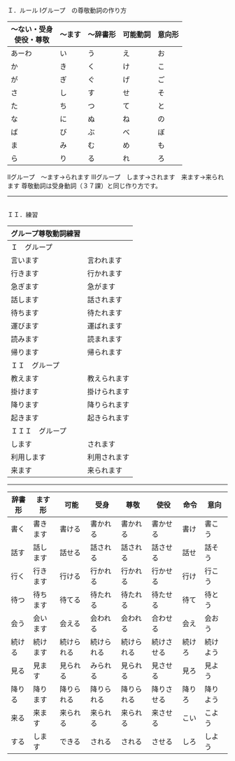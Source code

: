 Ｉ．ルール
Iグループ　の尊敬動詞の作り方

|～ない・受身</br>使役・尊敬|～ます|～辞書形|可能動詞|意向形|
|--|--|--|--|--|
|あーわ|い|う|え|お|
|か|き|く|け|こ|
|が|ぎ|ぐ|げ|ご|
|さ|し|す|せ|そ|
|た|ち|つ|て|と|
|な|に|ぬ|ね|の|
|ば|び|ぶ|べ|ぼ|
|ま|み|む|め|も|
|ら|り|る|れ|ろ|

IIグループ　～ます→られます
IIIグループ　します→されます　来ます→来られます
尊敬動詞は受身動詞（３７課）と同じ作り方です。

---
</br>
ＩＩ．練習

|グループ尊敬動詞練習||
|--|--|
|Ｉ　グループ||
|言います|言われます|
|行きます|行かれます|
|急ぎます|急がます|
|話します|話されます|
|待ちます|待たれます|
|運びます|運ばれます|
|読みます|読まれます|
|帰ります|帰られます|
|ＩＩ　グループ||
|教えます|教えられます|
|掛けます|掛けられます|
|降ります|降りられます|
|起きます|起きられます|
|ＩＩＩ　グループ||
|します|されます|
|利用します|利用されます|
|来ます|来られます|

---
|辞書形|ます形|可能|受身|尊敬|使役|命令|意向|
|--|--|--|--|--|--|--|--|
|書く|書きます|書ける|書かれる|書かれる|書かせる|書け|書こう|
|話す|話します|話せる|話される|話される|話させる|話せ|話そう|
|行く|行きます|行ける|行かれる|行かれる|行かせる|行け|行こう
|待つ|待ちます|待てる|待たれる|待たれる|待たせる|待て|待とう|
|会う|会います|会える|会われる|会われる|合わせる|会え|会おう|
|続ける|続けます|続けられる|続けられる|続けられる|続けさせる|続けろ|続けよう|
|見る|見ます|見られる|みられる|見られる|見させる|見ろ|見よう|
|降りる|降ります|降りられる|降りられる|降りられる|降りさせる|降りろ|降りよう|
|来る|来ます|来られる|来られる|来られる|来させる|こい|こよう|
|する|します|できる|される|される|させる|しろ|しよう|
